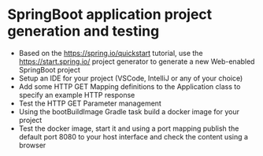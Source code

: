 # SpringBoot application project generation and testing


- Based on the https://spring.io/quickstart tutorial, use the https://start.spring.io/ project generator to generate a new Web-enabled SpringBoot project
- Setup an IDE for your project (VSCode, IntelliJ or any of your choice)
- Add some HTTP GET Mapping definitions to the Application class to specify an example HTTP response
- Test the HTTP GET Parameter management 
- Using the bootBuildImage Gradle task build a docker image for your project
- Test the docker image, start it and using a port mapping publish the default port 8080 to your host interface and check the content using a browser


